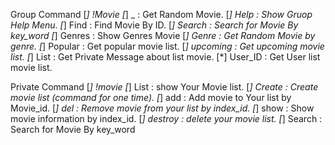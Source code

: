 Group Command
[*] !Movie
    [*] _ : Get Random Movie.
    [*] Help : Show Gruop Help Menu.
    [*] Find : Find Movie By ID.
    [*] Search : Search for Movie By key_word
    [*] Genres : Show Genres Movie
    [*] Genre : Get Random Movie by genre.
    [*] Popular : Get popular movie list. 
    [*] upcoming : Get upcoming movie list.
    [*] List : Get Private Message about list movie.
        [*] User_ID : Get User list movie list.    


Private Command
 [*] !movie
    [*] List : show Your Movie list.
        [*] Create : Create movie list (command for one time).
        [*] add : Add movie to Your list by Movie_id.
        [*] del : Remove movie from your list by index_id.
        [*] show : Show movie information by index_id.
        [*] destroy : delete your movie list.
    [*] Search : Search for Movie By key_word   